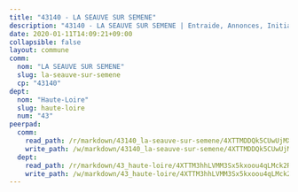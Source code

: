 ```yaml
---
title: "43140 - LA SEAUVE SUR SEMENE"
description: "43140 - LA SEAUVE SUR SEMENE | Entraide, Annonces, Initiatives"
date: 2020-01-11T14:09:21+09:00
collapsible: false
layout: commune
comm:
  nom: "LA SEAUVE SUR SEMENE"
  slug: la-seauve-sur-semene
  cp: "43140"
dept:
  nom: "Haute-Loire"
  slug: haute-loire
  num: "43"
peerpad:
  comm:
    read_path: /r/markdown/43140_la-seauve-sur-semene/4XTTMDDQk5CUwUjMXWWtjgv6G7wmqNboNjAjQHB26XDFbg4yn
    write_path: /w/markdown/43140_la-seauve-sur-semene/4XTTMDDQk5CUwUjMXWWtjgv6G7wmqNboNjAjQHB26XDFbg4yn-K3TgUtWYyYubrFJgVqJ4AB2T4csc5QkQkNay4TxzvtEuFLorbp1SaF1KoQ14u8fxe75Kty51KP9kxLVj7V7zwnYc1oUY5nzwmaEC3PoBRMcut5v7r42YSoZJuzbJxicoPM3tTAeU
  dept:
    read_path: /r/markdown/43_haute-loire/4XTTM3hhLVMM3Sx5kxoou4qLMck2RjGiJF8bjxPuKy3VyRdWX
    write_path: /w/markdown/43_haute-loire/4XTTM3hhLVMM3Sx5kxoou4qLMck2RjGiJF8bjxPuKy3VyRdWX-K3TgTnndWXCUw13Pw3gJoEo9qHUCGXZ4frH2coLZWWDcoWKo22cU2VNENpi117F5bi6bu3WHMPd2VTrETU2R5owQhCBrUQgvCKerk4NqeDhN66egG9mHY8CCfEckbCp9SecEdL6b
---
```



